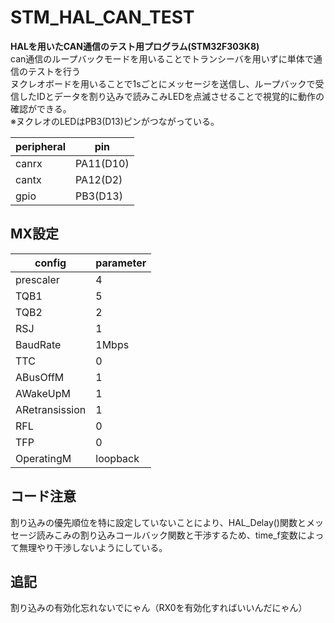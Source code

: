 # STM_HAL_CAN_TEST
<b>HALを用いたCAN通信のテスト用プログラム(STM32F303K8)</b><br>
can通信のループバックモードを用いることでトランシーバを用いずに単体で通信のテストを行う<br>
ヌクレオボードを用いることで1sごとにメッセージを送信し、ループバックで受信したIDとデータを割り込みで読みこみLEDを点滅させることで視覚的に動作の確認ができる。<br>
※ヌクレオのLEDはPB3(D13)ピンがつながっている。<br>

|peripheral|pin|
|---|---|
|canrx|PA11(D10)|
|cantx|PA12(D2)|
|gpio|PB3(D13)|

## MX設定
|config|parameter|
|---|---|
|prescaler|4|
|TQB1|5|
|TQB2|2|
|RSJ|1|
|BaudRate|1Mbps|
|TTC|0|
|ABusOffM|1|
|AWakeUpM|1|
|ARetransission|1|
|RFL|0|
|TFP|0|
|OperatingM|loopback|

## コード注意
割り込みの優先順位を特に設定していないことにより、HAL_Delay()関数とメッセージ読みこみの割り込みコールバック関数と干渉するため、time_f変数によって無理やり干渉しないようにしている。

## 追記
割り込みの有効化忘れないでにゃん（RX0を有効化すればいいんだにゃん）
